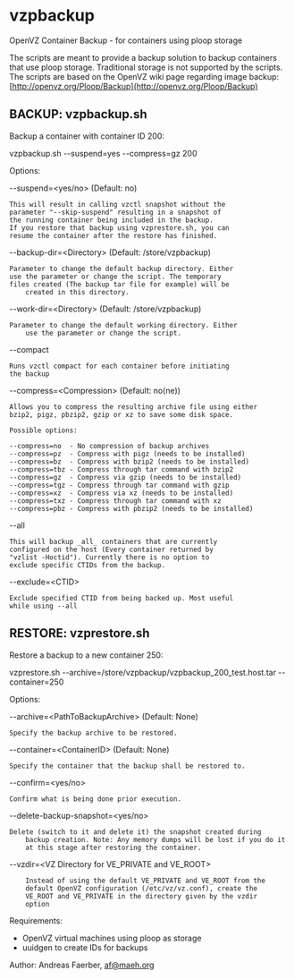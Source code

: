 vzpbackup
=========

OpenVZ Container Backup - for containers using ploop storage

The scripts are meant to provide a backup solution to backup
containers that use ploop storage. Traditional storage is
not supported by the scripts. The scripts are based on the
OpenVZ wiki page regarding image backup:
[http://openvz.org/Ploop/Backup](http://openvz.org/Ploop/Backup)

## BACKUP: vzpbackup.sh

Backup a container with container ID 200:

vzpbackup.sh --suspend=yes --compress=gz 200

Options:

--suspend=\<yes/no> (Default: no)

	This will result in calling vzctl snapshot without the
	parameter "--skip-suspend" resulting in a snapshot of
	the running container being included in the backup.
	If you restore that backup using vzprestore.sh, you can
	resume the container after the restore has finished.

--backup-dir=\<Directory> (Default: /store/vzpbackup)

	Parameter to change the default backup directory. Either
	use the parameter or change the script. The temporary
	files created (The backup tar file for example) will be 
        created in this directory.

--work-dir=\<Directory> (Default: /store/vzpbackup)

	Parameter to change the default working directory. Either
        use the parameter or change the script.

--compact

	Runs vzctl compact for each container before initiating
	the backup

--compress=\<Compression> (Default: no(ne))

	Allows you to compress the resulting archive file using either
	bzip2, pigz, pbzip2, gzip or xz to save some disk space.

	Possible options:

	--compress=no  - No compression of backup archives
	--compress=pz  - Compress with pigz (needs to be installed)
	--compress=bz  - Compress with bzip2 (needs to be installed)
	--compress=tbz - Compress through tar command with bzip2
	--compress=gz  - Compress via gzip (needs to be installed)
	--compress=tgz - Compress through tar command with gzip
	--compress=xz  - Compress via xz (needs to be installed)
	--compress=txz - Compress through tar command with xz
	--compress=pbz - Compress with pbzip2 (needs to be installed)

--all

	This will backup _all_ containers that are currently
	configured on the host (Every container returned by
	"vzlist -Hoctid"). Currently there is no option to
	exclude specific CTIDs from the backup.

--exclude=\<CTID>

    Exclude specified CTID from being backed up. Most useful
    while using --all

## RESTORE: vzprestore.sh

Restore a backup to a new container 250:

vzprestore.sh --archive=/store/vzpbackup/vzpbackup_200_test.host.tar --container=250

Options:

--archive=\<PathToBackupArchive> (Default: None)

	Specify the backup archive to be restored.

--container=\<ContainerID> (Default: None)

	Specify the container that the backup shall be restored to.

--confirm=\<yes/no>

	Confirm what is being done prior execution.

--delete-backup-snapshot=\<yes/no>

	Delete (switch to it and delete it) the snapshot created during
        backup creation. Note: Any memory dumps will be lost if you do it
        at this stage after restoring the container.

--vzdir=\<VZ Directory for VE_PRIVATE and VE_ROOT>

        Instead of using the default VE_PRIVATE and VE_ROOT from the
        default OpenVZ configuration (/etc/vz/vz.conf), create the
        VE_ROOT and VE_PRIVATE in the directory given by the vzdir
        option

Requirements:

- OpenVZ virtual machines using ploop as storage
- uuidgen to create IDs for backups

Author: Andreas Faerber, af@maeh.org
